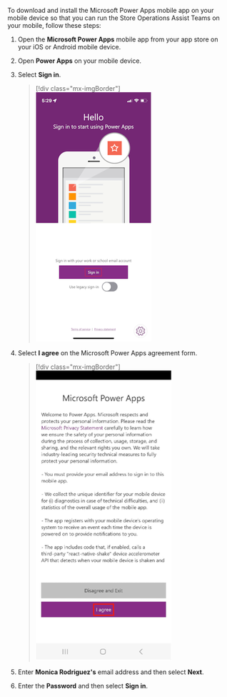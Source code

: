 To download and install the Microsoft Power Apps mobile app on your mobile device so that you can run the Store Operations Assist Teams on your mobile, follow these steps:

1. Open the **Microsoft Power Apps** mobile app from your app store on your iOS or Android mobile device.

1. Open **Power Apps** on your mobile device.

1. Select **Sign in**.

   > [!div class="mx-imgBorder"]
   > [![Screenshot of the mobile sign-in screen.](../media/sign-in.png)](../media/sign-in.png#lightbox)

1. Select **I agree** on the Microsoft Power Apps agreement form.

   > [!div class="mx-imgBorder"]
   > [![Screenshot of the Microsoft Power Apps agreement form.](../media/agree.png)](../media/agree.png#lightbox)

1. Enter **Monica Rodriguez's** email address and then select **Next**.

1. Enter the **Password** and then select **Sign in**.

